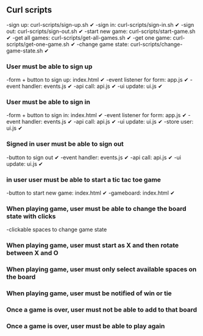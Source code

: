 ## Curl scripts
-sign up: curl-scripts/sign-up.sh ✔
-sign in: curl-scripts/sign-in.sh ✔
-sign out: curl-scripts/sign-out.sh ✔
-start new game: curl-scripts/start-game.sh ✔
-get all games: curl-scripts/get-all-games.sh ✔
-get one game: curl-scripts/get-one-game.sh ✔
-change game state: curl-scripts/change-game-state.sh ✔

### User must be able to sign up
-form + button to sign up: index.html ✔
-event listener for form: app.js ✔
-event handler: events.js ✔
-api call: api.js ✔
-ui update: ui.js ✔

### User must be able to sign in
-form + button to sign in: index.html ✔
-event listener for form: app.js ✔
-event handler: events.js ✔
-api call: api.js ✔
-ui update: ui.js ✔
-store user: ui.js ✔

### Signed in user must be able to sign out
-button to sign out ✔
-event handler: events.js ✔
-api call: api.js ✔
-ui update: ui.js ✔

### in user user must be able to start a tic tac toe game
-button to start new game: index.html ✔
-gameboard: index.html ✔

### When playing game, user must be able to change the board state with clicks

-clickable spaces to change game state

### When playing game, user must start as X and then rotate between X and O

### When playing game, user must only select available spaces on the board

### When playing game, user must be notified of win or tie

### Once a game is over, user must not be able to add to that board

### Once a game is over, user must be able to play again
